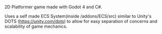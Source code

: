 2D Platformer game made with Godot 4 and C#.

Uses a self made ECS System(inside /addons/ECS/src) similar to Unity's DOTS (https://unity.com/dots) to allow for easy separation of concerns and scalability of game mechanics.